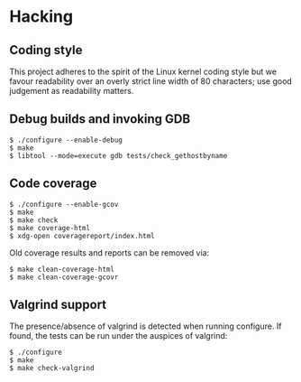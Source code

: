 # Hacking

## Coding style

This project adheres to the spirit of the Linux kernel coding style
but we favour readability over an overly strict line width of 80
characters; use good judgement as readability matters.

## Debug builds and invoking GDB

	$ ./configure --enable-debug
	$ make
	$ libtool --mode=execute gdb tests/check_gethostbyname

## Code coverage

	$ ./configure --enable-gcov
	$ make
	$ make check
	$ make coverage-html
	$ xdg-open coveragereport/index.html

Old coverage results and reports can be removed via:

	$ make clean-coverage-html
	$ make clean-coverage-gcovr

## Valgrind support

The presence/absence of valgrind is detected when running configure.
If found, the tests can be run under the auspices of valgrind:

	$ ./configure
	$ make
	$ make check-valgrind
